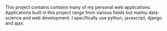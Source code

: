 This project contains contains many of my personal web applications.
Applications built in this project range from various fields but mailny data-science and web development.
I specifically use python, javascript, django and ajax.
